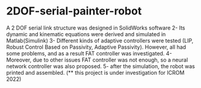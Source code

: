 # 2DOF-serial-painter-robot
A 2 DOF serial link structure was designed in SolidWorks software 2- Its dynamic and kinematic equations were derived and simulated in Matlab(Simulink) 3- Different kinds of adaptive controllers were tested (LIP, Robust Control Based on Passivity, Adaptive Passivity). However, all had some problems, and as a result FAT controller was investigated. 4- Moreover, due to other issues FAT controller was not enough, so a neural network controller was also proposed. 5- after the simulation, the robot was printed and assembled. (** this project is under investigation for ICROM 2022)


